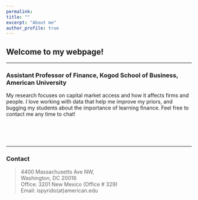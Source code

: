 ```yaml
---
permalink:
title: ""
excerpt: "About me"
author_profile: true
---
```


## Welcome to my webpage!
____________

### Assistant Professor of Finance, Kogod School of Business, American University

My research focuses on capital market access and how it affects firms and people. I love working with data that help me improve my priors, and bugging my students about the importance of learning finance. Feel free to contact me any time to chat!  <br />

<br />
<br />
<br />




_____________
### Contact
> 4400 Massachusetts Ave NW, <br />
> Washington, DC 20016 <br />
> Office: 3201 New Mexico (Office \# 329) <br />
> Email: ispyrido(at)american.edu 
